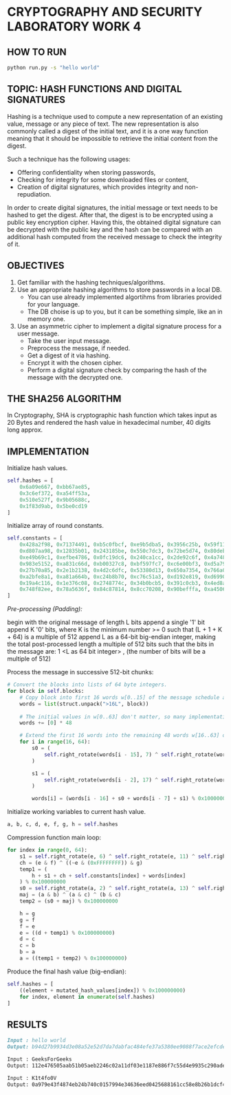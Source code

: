 # CRYPTOGRAPHY AND SECURITY LABORATORY WORK 4

## HOW TO RUN

```bash
python run.py -s "hello world"
```

## TOPIC: HASH FUNCTIONS AND DIGITAL SIGNATURES

Hashing is a technique used to compute a new representation of an existing value, message or any piece of text. The new representation is also commonly called a digest of the initial text, and it is a one way function meaning that it should be impossible to retrieve the initial content from the digest.

Such a technique has the following usages:

- Offering confidentiality when storing passwords,
- Checking for integrity for some downloaded files or content,
- Creation of digital signatures, which provides integrity and non-repudiation.

In order to create digital signatures, the initial message or text needs to be hashed to get the digest. After that, the digest is to be encrypted using a public key encryption cipher. Having this, the obtained digital signature can be decrypted with the public key and the hash can be compared with an additional hash computed from the received message to check the integrity of it.

## OBJECTIVES

1. Get familiar with the hashing techniques/algorithms.
2. Use an appropriate hashing algorithms to store passwords in a local DB.
    - You can use already implemented algortihms from libraries provided for your language.
    - The DB choise is up to you, but it can be something simple, like an in memory one.
3. Use an asymmetric cipher to implement a digital signature process for a user message.
    - Take the user input message.
    - Preprocess the message, if needed.
    - Get a digest of it via hashing.
    - Encrypt it with the chosen cipher.
    - Perform a digital signature check by comparing the hash of the message with the decrypted one.

## THE SHA256 ALGORITHM

In Cryptography, SHA is cryptographic hash function which takes input as 20 Bytes and rendered the hash value in hexadecimal number, 40 digits long approx.

## IMPLEMENTATION

Initialize hash values.

```python
self.hashes = [
    0x6a09e667, 0xbb67ae85,
    0x3c6ef372, 0xa54ff53a,
    0x510e527f, 0x9b05688c,
    0x1f83d9ab, 0x5be0cd19
]
```

Initialize array of round constants.

```python
self.constants = [
    0x428a2f98, 0x71374491, 0xb5c0fbcf, 0xe9b5dba5, 0x3956c25b, 0x59f111f1, 0x923f82a4, 0xab1c5ed5,
    0xd807aa98, 0x12835b01, 0x243185be, 0x550c7dc3, 0x72be5d74, 0x80deb1fe, 0x9bdc06a7, 0xc19bf174,
    0xe49b69c1, 0xefbe4786, 0x0fc19dc6, 0x240ca1cc, 0x2de92c6f, 0x4a7484aa, 0x5cb0a9dc, 0x76f988da,
    0x983e5152, 0xa831c66d, 0xb00327c8, 0xbf597fc7, 0xc6e00bf3, 0xd5a79147, 0x06ca6351, 0x14292967,
    0x27b70a85, 0x2e1b2138, 0x4d2c6dfc, 0x53380d13, 0x650a7354, 0x766a0abb, 0x81c2c92e, 0x92722c85,
    0xa2bfe8a1, 0xa81a664b, 0xc24b8b70, 0xc76c51a3, 0xd192e819, 0xd6990624, 0xf40e3585, 0x106aa070,
    0x19a4c116, 0x1e376c08, 0x2748774c, 0x34b0bcb5, 0x391c0cb3, 0x4ed8aa4a, 0x5b9cca4f, 0x682e6ff3,
    0x748f82ee, 0x78a5636f, 0x84c87814, 0x8cc70208, 0x90befffa, 0xa4506ceb, 0xbef9a3f7, 0xc67178f2
]
```

_Pre-processing (Padding):_

begin with the original message of length L bits
append a single '1' bit
append K '0' bits, where K is the minimum number >= 0 such that (L + 1 + K + 64) is a multiple of 512
append L as a 64-bit big-endian integer, making the total post-processed length a multiple of 512 bits
such that the bits in the message are: <original message of length L> 1 <K zeros> <L as 64 bit integer> , (the number of bits will be a multiple of 512)

Process the message in successive 512-bit chunks:

```python
# Convert the blocks into lists of 64 byte integers.
for block in self.blocks:
    # Copy block into first 16 words w[0..15] of the message schedule array.
    words = list(struct.unpack(">16L", block))
            
    # The initial values in w[0..63] don't matter, so many implementations zero them here.
    words += [0] * 48

    # Extend the first 16 words into the remaining 48 words w[16..63] of the message schedule array:
    for i in range(16, 64):
        s0 = (
            self.right_rotate(words[i - 15], 7) ^ self.right_rotate(words[i - 15], 18) ^ (words[i - 15] >> 3)
        )

        s1 = (
            self.right_rotate(words[i - 2], 17) ^ self.right_rotate(words[i - 2], 19) (words[i - 2] >> 10)
        )

        words[i] = (words[i - 16] + s0 + words[i - 7] + s1) % 0x100000000
```

Initialize working variables to current hash value.

```python
a, b, c, d, e, f, g, h = self.hashes
```

Compression function main loop:

```python
for index in range(0, 64):
    s1 = self.right_rotate(e, 6) ^ self.right_rotate(e, 11) ^ self.right_rotate(e, 25)
    ch = (e & f) ^ ((~e & (0xFFFFFFFF)) & g)
    temp1 = (
        h + s1 + ch + self.constants[index] + words[index]
    ) % 0x100000000
    s0 = self.right_rotate(a, 2) ^ self.right_rotate(a, 13) ^ self.right_rotate(a, 22)
    maj = (a & b) ^ (a & c) ^ (b & c)
    temp2 = (s0 + maj) % 0x100000000

    h = g
    g = f
    f = e
    e = ((d + temp1) % 0x100000000)
    d = c
    c = b
    b = a
    a = ((temp1 + temp2) % 0x100000000)
```

Produce the final hash value (big-endian):

```python
self.hashes = [
    ((element + mutated_hash_values[index]) % 0x100000000)
    for index, element in enumerate(self.hashes)
]
```

## RESULTS

```md
Input : hello world
Output: b94d27b9934d3e08a52e52d7da7dabfac484efe37a5380ee9088f7ace2efcde9

Input : GeeksForGeeks
Output: 112e476505aab51b05aeb2246c02a11df03e1187e886f7c55d4e9935c290ade

Input : K1t4fo0V
Output: 0a979e43f4874eb24b740c0157994e34636eed0425688161cc58e8b26b1dcf4e
```